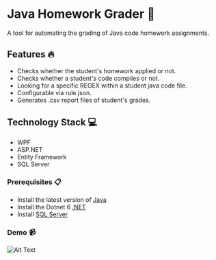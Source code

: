 # Java Homework Grader 📝

A tool for automating the grading of Java code homework assignments.

## Features 🔥
- Checks whether the student's homework applied or not.
- Checks whether a student's code compiles or not.
- Looking for a specific REGEX within a student java code file.
- Configurable via rule.json.
- Generates .csv report files of student's grades.

## Technology Stack 💻
- WPF
- ASP.NET
- Entity Framework
- SQL Server

### Prerequisites 📋

- Install the latest version of [Java](https://www.java.com/en/download/)
- Install the Dotnet 6 [.NET](https://dotnet.microsoft.com/download)
- Install [SQL Server](https://www.microsoft.com/en-us/sql-server/sql-server-downloads)

### Demo 📹
![Alt Text](https://s4.gifyu.com/images/ezgif.com-gif-maker7aac799c0685a017.gif)

